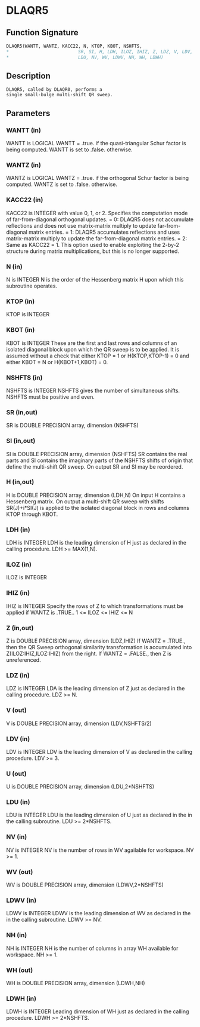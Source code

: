 # DLAQR5

## Function Signature

```fortran
DLAQR5(WANTT, WANTZ, KACC22, N, KTOP, KBOT, NSHFTS,
*                          SR, SI, H, LDH, ILOZ, IHIZ, Z, LDZ, V, LDV, U,
*                          LDU, NV, WV, LDWV, NH, WH, LDWH)
```

## Description


    DLAQR5, called by DLAQR0, performs a
    single small-bulge multi-shift QR sweep.

## Parameters

### WANTT (in)

WANTT is LOGICAL WANTT = .true. if the quasi-triangular Schur factor is being computed. WANTT is set to .false. otherwise.

### WANTZ (in)

WANTZ is LOGICAL WANTZ = .true. if the orthogonal Schur factor is being computed. WANTZ is set to .false. otherwise.

### KACC22 (in)

KACC22 is INTEGER with value 0, 1, or 2. Specifies the computation mode of far-from-diagonal orthogonal updates. = 0: DLAQR5 does not accumulate reflections and does not use matrix-matrix multiply to update far-from-diagonal matrix entries. = 1: DLAQR5 accumulates reflections and uses matrix-matrix multiply to update the far-from-diagonal matrix entries. = 2: Same as KACC22 = 1. This option used to enable exploiting the 2-by-2 structure during matrix multiplications, but this is no longer supported.

### N (in)

N is INTEGER N is the order of the Hessenberg matrix H upon which this subroutine operates.

### KTOP (in)

KTOP is INTEGER

### KBOT (in)

KBOT is INTEGER These are the first and last rows and columns of an isolated diagonal block upon which the QR sweep is to be applied. It is assumed without a check that either KTOP = 1 or H(KTOP,KTOP-1) = 0 and either KBOT = N or H(KBOT+1,KBOT) = 0.

### NSHFTS (in)

NSHFTS is INTEGER NSHFTS gives the number of simultaneous shifts. NSHFTS must be positive and even.

### SR (in,out)

SR is DOUBLE PRECISION array, dimension (NSHFTS)

### SI (in,out)

SI is DOUBLE PRECISION array, dimension (NSHFTS) SR contains the real parts and SI contains the imaginary parts of the NSHFTS shifts of origin that define the multi-shift QR sweep. On output SR and SI may be reordered.

### H (in,out)

H is DOUBLE PRECISION array, dimension (LDH,N) On input H contains a Hessenberg matrix. On output a multi-shift QR sweep with shifts SR(J)+i*SI(J) is applied to the isolated diagonal block in rows and columns KTOP through KBOT.

### LDH (in)

LDH is INTEGER LDH is the leading dimension of H just as declared in the calling procedure. LDH >= MAX(1,N).

### ILOZ (in)

ILOZ is INTEGER

### IHIZ (in)

IHIZ is INTEGER Specify the rows of Z to which transformations must be applied if WANTZ is .TRUE.. 1 <= ILOZ <= IHIZ <= N

### Z (in,out)

Z is DOUBLE PRECISION array, dimension (LDZ,IHIZ) If WANTZ = .TRUE., then the QR Sweep orthogonal similarity transformation is accumulated into Z(ILOZ:IHIZ,ILOZ:IHIZ) from the right. If WANTZ = .FALSE., then Z is unreferenced.

### LDZ (in)

LDZ is INTEGER LDA is the leading dimension of Z just as declared in the calling procedure. LDZ >= N.

### V (out)

V is DOUBLE PRECISION array, dimension (LDV,NSHFTS/2)

### LDV (in)

LDV is INTEGER LDV is the leading dimension of V as declared in the calling procedure. LDV >= 3.

### U (out)

U is DOUBLE PRECISION array, dimension (LDU,2*NSHFTS)

### LDU (in)

LDU is INTEGER LDU is the leading dimension of U just as declared in the in the calling subroutine. LDU >= 2*NSHFTS.

### NV (in)

NV is INTEGER NV is the number of rows in WV agailable for workspace. NV >= 1.

### WV (out)

WV is DOUBLE PRECISION array, dimension (LDWV,2*NSHFTS)

### LDWV (in)

LDWV is INTEGER LDWV is the leading dimension of WV as declared in the in the calling subroutine. LDWV >= NV.

### NH (in)

NH is INTEGER NH is the number of columns in array WH available for workspace. NH >= 1.

### WH (out)

WH is DOUBLE PRECISION array, dimension (LDWH,NH)

### LDWH (in)

LDWH is INTEGER Leading dimension of WH just as declared in the calling procedure. LDWH >= 2*NSHFTS.

